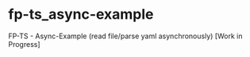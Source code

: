 # fp-ts_async-example
FP-TS - Async-Example (read file/parse yaml asynchronously) [Work in Progress] 

